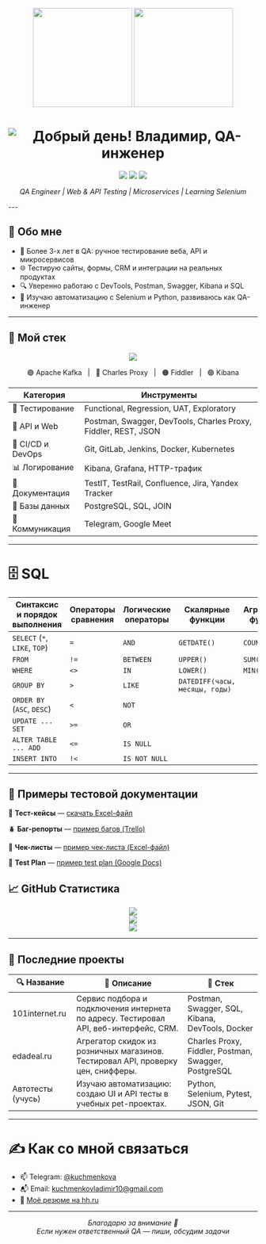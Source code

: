 <p align="center">
  <p align="center">
  <img src="https://media1.giphy.com/media/v1.Y2lkPTc5MGI3NjExb2tuZDA3enBtb2ZpaXVndDJ5YTNibG9vZno2cWQ2bnVmNzdiZ2Z2ZSZlcD12MV9pbnRlcm5hbF9naWZfYnlfaWQmY3Q9Zw/o0vwzuFwCGAFO/giphy.gif" width="200" />
  <img src="https://media3.giphy.com/media/v1.Y2lkPTc5MGI3NjExNHF2Y3M1cG1wdmNkemZ1dXhkYXVkMmlhbXF4Nnd6Y3kyZWpyOTdlcSZlcD12MV9pbnRlcm5hbF9naWZfYnlfaWQmY3Q9Zw/12W5Sg2koWYnwA/giphy.gif" width="200" />
</p>
<h1 align="center">
  <img 
    src="https://readme-typing-svg.herokuapp.com?font=Fira+Code&size=22&duration=1000&pause=500&color=77DDCC&center=true&vCenter=true&width=700&lines=Добрый+день!+Владимир,+QA-инженер+👋" 
    alt="Добрый день! Владимир, QA-инженер" 
  />
</h1>


<p align="center">
  <img src="https://img.shields.io/badge/SQL-PostgreSQL%20%7C%20MySQL-lightgrey" />
  <img src="https://img.shields.io/badge/Postman-API-orange" />
  <img src="https://img.shields.io/badge/Kibana%20%7C%20Grafana-Logs-yellowgreen" />
</p>
<p align="center">
  <i>QA Engineer | Web & API Testing | Microservices | Learning Selenium</i>
</p>
---

## 🧩 Обо мне

- 🧪 Более 3-х лет в QA: ручное тестирование веба, API и микросервисов  
- 🌐 Тестирую сайты, формы, CRM и интеграции на реальных продуктах  
- 🔍 Уверенно работаю с DevTools, Postman, Swagger, Kibana и SQL  
- 🚀 Изучаю автоматизацию с Selenium и Python, развиваюсь как QA-инженер
---
## 🧰 Мой стек

<p align="center">
  <img src="https://skillicons.dev/icons?i=postman,git,github,linux,bash,py,docker,kubernetes,mysql,vscode" />
</p>

<p align="center">
  🟣 Apache Kafka &nbsp; | &nbsp; 🔵 Charles Proxy &nbsp; | &nbsp; 🟠 Fiddler &nbsp; | &nbsp; 🟢 Kibana
</p>


| Категория         | Инструменты                                                             |
|-------------------|--------------------------------------------------------------------------|
| 🧪 Тестирование    | Functional, Regression, UAT, Exploratory                                |
| 🔌 API и Web       | Postman, Swagger, DevTools, Charles Proxy, Fiddler, REST, JSON          |
| 🐳 CI/CD и DevOps  | Git, GitLab, Jenkins, Docker, Kubernetes                                 |
| 📊 Логирование     | Kibana, Grafana, HTTP-трафик                                             |
| 🧾 Документация    | TestIT, TestRail, Confluence, Jira, Yandex Tracker                       |
| 🧩 Базы данных     | PostgreSQL, SQL, JOIN                                                    |
| 💬 Коммуникация    | Telegram, Google Meet                                                    |


---
# 🗄 SQL

| Синтаксис и порядок выполнения | Операторы сравнения | Логические операторы | Скалярные функции | Агрегатные функции | Прочее |
|--------------------------------|---------------------|----------------------|-------------------|--------------------|--------|
| `SELECT` (`*`, `LIKE`, `TOP`)  | `=`                 | `AND`                | `GETDATE()`       | `COUNT()`          | `JOIN` |
| `FROM`                         | `!=`                | `BETWEEN`            | `UPPER()`         | `SUM()`            | `AS`   |
| `WHERE`                        | `<>`                | `IN`                 | `LOWER()`         | `MIN()`            | `UNION`|
| `GROUP BY`                     | `>`                 | `LIKE`               | `DATEDIFF(часы, месяцы, годы)` |                    |        |
| `ORDER BY` (`ASC`, `DESC`)     | `<`                 | `NOT`                 |                   |                    |        |
| `UPDATE ... SET`               | `>=`                | `OR`                 |                   |                    |        |
| `ALTER TABLE ... ADD`          | `<=`                | `IS NULL`            |                   |                    |        |
| `INSERT INTO`                  | `!<`                | `IS NOT NULL`        |                   |                    |        |

---
## 📄 Примеры тестовой документации

📂 **Тест-кейсы** — [скачать Excel-файл](https://drive.google.com/drive/folders/1vfkjLjxsyZoZBw91Bjw6FEgoKbJ2Noj1?usp=drive_link)

🪲 **Баг-репорты** — [пример багов (Trello)](https://trello.com/b/5DlnIkOC/%D0%BC%D0%BE%D1%8F-%D0%B4%D0%BE%D1%81%D0%BA%D0%B0-trello)

📘 **Чек-листы** — [пример чек-листа (Excel-файл)](https://drive.google.com/drive/folders/1b45XqOM0Fs_EES3mMBiX6EF5pLzUwlD-?usp=drive_link)

📝 **Test Plan** — [пример test plan (Google Docs)](https://drive.google.com/drive/folders/1o0ZvCrLqRxy_db-bxz96plTcD8wc1SpU?usp=sharing)

## 📈 GitHub Статистика

<p align="center">
  <img src="https://github-readme-stats.vercel.app/api?username=flatcross&show_icons=true&theme=tokyonight&count_private=true" />
  <br/>
  <img src="https://github-readme-streak-stats.herokuapp.com?user=flatcross&theme=tokyonight&date_format=M%20j%5B%2C%20Y%5D" />
  <br/>
  <img src="https://github-readme-stats.vercel.app/api/top-langs/?username=flatcross&layout=compact&theme=tokyonight" />
</p>

---
## 🧠 Последние проекты

| 🔍 Название       | 💬 Описание                                                                 | 🚀 Стек                                              |
|-------------------|------------------------------------------------------------------------------|------------------------------------------------------|
| 101internet.ru     | Сервис подбора и подключения интернета по адресу. Тестировал API, веб-интерфейс, CRM. | Postman, Swagger, SQL, Kibana, DevTools, Docker     |
| edadeal.ru         | Агрегатор скидок из розничных магазинов. Тестировал API, проверку цен, снифферы.     | Charles Proxy, Fiddler, Postman, Swagger, PostgreSQL |
| Автотесты (учусь)  | Изучаю автоматизацию: создаю UI и API тесты в учебных pet-проектах.                  | Python, Selenium, Pytest, JSON, Git                 |

---
# ✍️ Как со мной связаться

- 📫 Telegram: [@kuchmenkova](https://t.me/kuchmenkova)
- 📬 Email: kuchmenkovladimir10@gmail.com
- 📄 [Моё резюме на hh.ru](https://hh.ru/resume) <!-- можно заменить ссылку на конкретную -->

---

<p align="center">
  <i>Благодарю за внимание 🙌</i><br/>
  <i>Если нужен ответственный QA — пиши, обсудим задачи</i>
</p>
